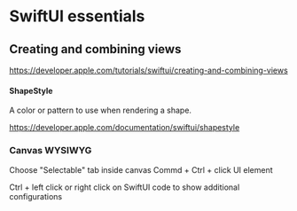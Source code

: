 #  SwiftUI essentials
## Creating and combining views

https://developer.apple.com/tutorials/swiftui/creating-and-combining-views


#### ShapeStyle
A color or pattern to use when rendering a shape.

https://developer.apple.com/documentation/swiftui/shapestyle


### Canvas WYSIWYG
Choose "Selectable" tab inside canvas
Commd + Ctrl + click UI element 

Ctrl + left click or right click on SwiftUI code to show additional configurations



